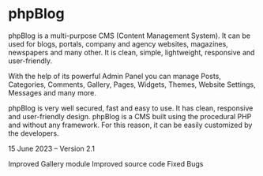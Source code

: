# phpBlog
phpBlog is a multi-purpose CMS (Content Management System). It can be used for blogs, portals, company and agency websites, magazines, newspapers and many other. It is clean, simple, lightweight, responsive and user-friendly.

With the help of its powerful Admin Panel you can manage Posts, Categories, Comments, Gallery, Pages, Widgets, Themes, Website Settings, Messages and many more.

phpBlog is very well secured, fast and easy to use. It has clean, responsive and user-friendly design. phpBlog is a CMS built using the procedural PHP and without any framework. For this reason, it can be easily customized by the developers.

15 June 2023 – Version 2.1

Improved Gallery module
Improved source code
Fixed Bugs
